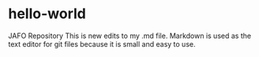 # hello-world
JAFO Repository
This is new edits to my .md file. Markdown is used as the text editor for git files because it is small and easy to use.
